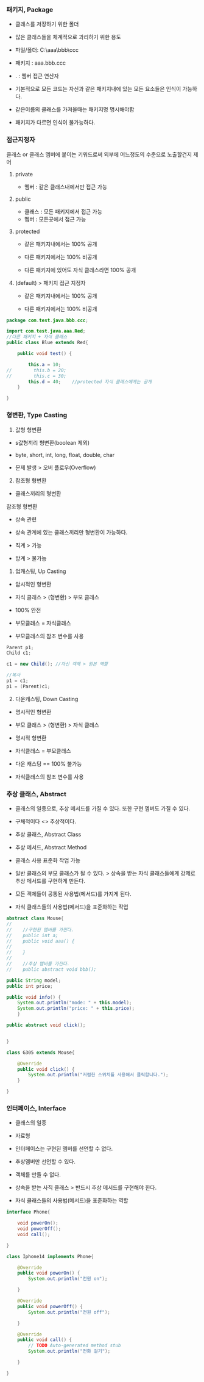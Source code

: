 ### 패키지, Package

- 클래스를 저장하기 위한 폴더

- 많은 클래스들을 체계적으로 과리하기 위한 용도

- 파일/폴더: C:\aaa\bbb\ccc

- 패키지 : aaa.bbb.ccc

- . : 멤버 접근 연산자

- 기본적으로 모든 코드는 자신과 같은 패키지내에 있는 모든 요소들은 인식이 가능하다.

- 같은이름의 클래스를 가져올때는 패키지명 명시해야함

- 패키지가 다르면 인식이 불가능하다.

### 접근지정자

클래스 or 클래스 멤버에 붙이는 키워드로써 외부에 어느정도의 수준으로 노출할건지 제어

1. private 
   
   - 멤버 : 같은 클래스내에서만 접근 가능

2. public 
   
   - 클래스 : 모든 패키지에서 접근 가능
   - 멤버 : 모든곳에서 접근 가능

3. protected
   
   - 같은 패키지내에서는 100% 공개
   
   - 다른 패키지에서는 100% 비공개
   
   - 다른 패키지에 있어도 자식 클래스라면 100% 공개

4. (default) > 패키지 접근 지정자
   
   - 같은 패키지내에서는 100% 공개
   
   - 다른 패키지에서는 100% 비공개

```java
package com.test.java.bbb.ccc;

import com.test.java.aaa.Red;
//다른 패키지 + 자식 클래스
public class Blue extends Red{

    public void test() {

        this.a = 10;
//        this.b = 20;    
//        this.c = 30;
        this.d = 40;    //protected 자식 클래스에게는 공개
    }

}
```

### 형변환, Type Casting

1. 값형 형변환
- s값형끼리 형변환(boolean 제외)

- byte, short, int, long, float, double, char

- 문제 발생 > 오버 플로우(Overflow)
2. 참조형 형변환
- 클래스끼리의 형변환

참조형 형변환

- 상속 관련

- 상속 관계에 있는 클래스끼리만 형변환이 가능하다.

- 직계 > 가능

- 방계 > 불가능
1. 업캐스팅, Up Casting
- 암시적인 형변환

- 자식 클래스 > (형변환) > 부모 클래스

- 100% 안전

- 부모클래스 = 자식클래스

- 부모클래스의 참조 변수를 사용

```java
Parent p1;
Child c1;

c1 = new Child(); //자신 객체 > 원본 역할

//복사
p1 = c1;
p1 = (Parent)c1;
```

2. 다운캐스팅, Down Casting
- 명시적인 형변환

- 부모 클래스 > (형변환) > 자식 클래스

- 명시적 형변환

- 자식클래스 = 부모클래스

- 다운 캐스팅 == 100% 불가능

- 자식클래스의 참조 변수를 사용

### 추상 클래스, Abstract

- 클래스의 일종으로, 추상 메서드를 가질 수 있다. 또한 구현 멤버도 가질 수 있다.

- 구체적이다 <> 추상적이다.

- 추상 클래스, Abstract Class

- 추상 메서드, Abstract Method

- 클래스 사용 표준화 작업 가능

- 일반 클래스의 부모 클래스가 될 수 있다. > 상속을 받는 자식 클래스들에게 강제로 추상 메서드를 구현하게 만든다.

- 모든 객체들이 공통된 사용법(메서드)를 가지게 된다.

- 자식 클래스들의 사용법(메서드)을 표준화하는 작업

```java
abstract class Mouse{
//    
//    //구현된 멤버를 가진다.
//    public int a;
//    public void aaa() {
//        
//    }
//    
//    //추상 멤버를 가진다.
//    public abstract void bbb();

public String model;
public int price;

public void info() {
    System.out.println("mode: " + this.model);
    System.out.println("price: " + this.price);
    }

public abstract void click();


}

class G305 extends Mouse{

    @Override
    public void click() {
        System.out.println("저렴한 스위치를 사용해서 클릭합니다.");
    }

}
```

### 인터페이스, Interface

- 클래스의 일종

- 자료형

- 인터페이스는 구현된 멤버를 선언할 수 없다.

- 추상멤버만 선언할 수 있다.

- 객체를 만들 수 없다.

- 상속을 받는 사직 클래스 > 반드시 추상 메서드를 구현해야  한다.

- 자식 클래스들의 사용법(메서드)을 표준화하는 역할

```java
interface Phone{

    void powerOn();
    void powerOff();
    void call();

}

class Iphone14 implements Phone{

    @Override
    public void powerOn() {
        System.out.println("전원 on");

    }

    @Override
    public void powerOff() {
        System.out.println("전원 off");

    }

    @Override
    public void call() {
        // TODO Auto-generated method stub
        System.out.println("전화 걸기");

    }

}
```
